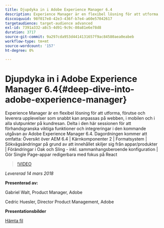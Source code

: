 ```yaml
---
title: Djupdyka in i Adobe Experience Manager 6.4
description: Experience Manager är en flexibel lösning för att utforma, förutse och leverera upplevelser som snabbt kan anpassas på webben, i mobilen och i alla slutpunkter på kundresan. Delta i den här sessionen för att förhandsgranska viktiga funktioner och integreringar i den kommande utgåvan av Adobe Experience Manager 6.4.
discoiquuid: 98f017e8-42e3-436f-b7e4-a60e57042617
targetaudience: target-audience advanced
exl-id: 7391a332-a8c5-4d91-9c9c-80a81e6e78d8
duration: 3717
source-git-commit: 9a297cda953d4414131657f9ac84580aea0eabeb
workflow-type: tm+mt
source-wordcount: '157'
ht-degree: 0%

---
```


# Djupdyka in i Adobe Experience Manager 6.4{#deep-dive-into-adobe-experience-manager}

Experience Manager är en flexibel lösning för att utforma, förutse och leverera upplevelser som snabbt kan anpassas på webben, i mobilen och i alla slutpunkter på kundresan. Delta i den här sessionen för att förhandsgranska viktiga funktioner och integreringar i den kommande utgåvan av Adobe Experience Manager 6.4. Dagordningen kommer att omfatta: Översikt över AEM 6.4 | Kärnkomponenter 2 | Formatsystem | Sökvägsändringar på grund av att innehållet skiljer sig från appar/produkter | Förändringar i Oak och Sling - inkl. sammanhangsberoende konfiguration | Gör Single Page-appar redigerbara med fokus på React

>[!VIDEO](https://video.tv.adobe.com/v/21749/?quality=9)

*Levererad 14 mars 2018*

**Presenterad av:**

Gabriel Walt, Product Manager, Adobe

Cedric Huesler, Director Product Management, Adobe

**Presentationsbilder**

[Hämta fil](assets/aem64-developerupdate31418.pdf)

<!--
[Get back to the Overview](https://helpx.adobe.com/experience-manager/kt/eseminars/gems/aem-index.html)
-->
